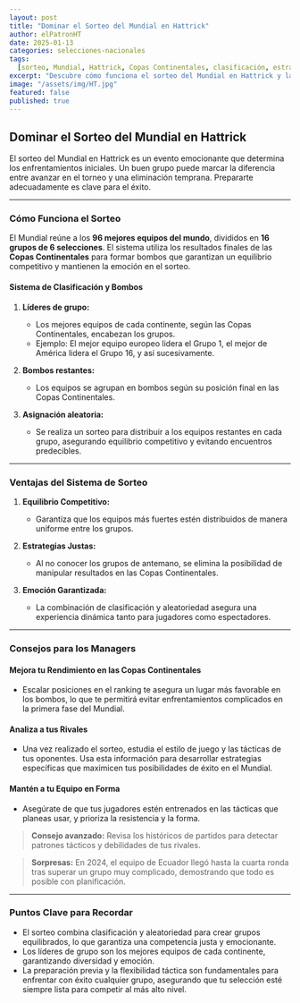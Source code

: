 ```yaml
---
layout: post
title: "Dominar el Sorteo del Mundial en Hattrick"
author: elPatronHT
date: 2025-01-13
categories: selecciones-nacionales
tags:
  [sorteo, Mundial, Hattrick, Copas Continentales, clasificación, estrategias]
excerpt: "Descubre cómo funciona el sorteo del Mundial en Hattrick y las estrategias clave para enfrentarte a cualquier grupo con éxito, llevando a tu selección a lo más alto."
image: "/assets/img/HT.jpg"
featured: false
published: true
---
```


## Dominar el Sorteo del Mundial en Hattrick

El sorteo del Mundial en Hattrick es un evento emocionante que determina los enfrentamientos iniciales. Un buen grupo puede marcar la diferencia entre avanzar en el torneo y una eliminación temprana. Prepararte adecuadamente es clave para el éxito.

---

### Cómo Funciona el Sorteo

El Mundial reúne a los **96 mejores equipos del mundo**, divididos en **16 grupos de 6 selecciones**. El sistema utiliza los resultados finales de las **Copas Continentales** para formar bombos que garantizan un equilibrio competitivo y mantienen la emoción en el sorteo.

#### Sistema de Clasificación y Bombos

1. **Líderes de grupo:**

   - Los mejores equipos de cada continente, según las Copas Continentales, encabezan los grupos.
   - Ejemplo: El mejor equipo europeo lidera el Grupo 1, el mejor de América lidera el Grupo 16, y así sucesivamente.

2. **Bombos restantes:**

   - Los equipos se agrupan en bombos según su posición final en las Copas Continentales.

3. **Asignación aleatoria:**
   - Se realiza un sorteo para distribuir a los equipos restantes en cada grupo, asegurando equilibrio competitivo y evitando encuentros predecibles.

---

### Ventajas del Sistema de Sorteo

1. **Equilibrio Competitivo:**

   - Garantiza que los equipos más fuertes estén distribuidos de manera uniforme entre los grupos.

2. **Estrategias Justas:**

   - Al no conocer los grupos de antemano, se elimina la posibilidad de manipular resultados en las Copas Continentales.

3. **Emoción Garantizada:**
   - La combinación de clasificación y aleatoriedad asegura una experiencia dinámica tanto para jugadores como espectadores.

---

### Consejos para los Managers

#### Mejora tu Rendimiento en las Copas Continentales

- Escalar posiciones en el ranking te asegura un lugar más favorable en los bombos, lo que te permitirá evitar enfrentamientos complicados en la primera fase del Mundial.

#### Analiza a tus Rivales

- Una vez realizado el sorteo, estudia el estilo de juego y las tácticas de tus oponentes. Usa esta información para desarrollar estrategias específicas que maximicen tus posibilidades de éxito en el Mundial.

#### Mantén a tu Equipo en Forma

- Asegúrate de que tus jugadores estén entrenados en las tácticas que planeas usar, y prioriza la resistencia y la forma.

> **Consejo avanzado:** Revisa los históricos de partidos para detectar patrones tácticos y debilidades de tus rivales.

> **Sorpresas:** En 2024, el equipo de Ecuador llegó hasta la cuarta ronda tras superar un grupo muy complicado, demostrando que todo es posible con planificación.

---

### Puntos Clave para Recordar

- El sorteo combina clasificación y aleatoriedad para crear grupos equilibrados, lo que garantiza una competencia justa y emocionante.
- Los líderes de grupo son los mejores equipos de cada continente, garantizando diversidad y emoción.
- La preparación previa y la flexibilidad táctica son fundamentales para enfrentar con éxito cualquier grupo, asegurando que tu selección esté siempre lista para competir al más alto nivel.
